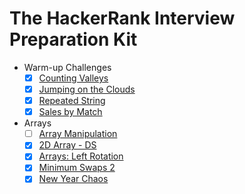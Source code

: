 # The HackerRank Interview Preparation Kit

* Warm-up Challenges
  * [x] [Counting Valleys](../src/problems/counting-valleys)
  * [x] [Jumping on the Clouds](../src/problems/jumping-on-the-clouds)
  * [x] [Repeated String](../src/problems/repeated-string)
  * [x] [Sales by Match](../src/problems/sales-by-match)
* Arrays
  * [ ] [Array Manipulation](../src/problems/array-manipulation)
  * [x] [2D Array - DS](../src/problems/2d-array-ds)
  * [x] [Arrays: Left Rotation](../src/problems/arrays-left-rotation)
  * [x] [Minimum Swaps 2](../src/problems/minimum-swaps-2)
  * [x] [New Year Chaos](../src/problems/new-year-chaos)